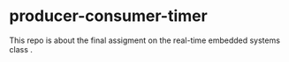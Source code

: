# producer-consumer-timer
This repo is about the final assigment on the real-time embedded systems class .
